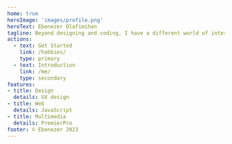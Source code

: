 ```yaml
---
home: true
heroImage: 'images/profile.png'
heroText: Ebenezer Olafimihan
tagline: Beyond designing and coding, I have a different world of intereting hobbies, You what to know more? Hit "Get Started"
actions:
  - text: Get Started
    link: /hobbies/
    type: primary
  - text: Introduction
    link: /me/
    type: secondary
features:
- title: Design
  details: UX design
- title: Web
  details: JavaScript
- title: Multimedia
  details: PremierPro
footer: © Ebenezer 2023
---
```


<!-- # Here's my Home -->